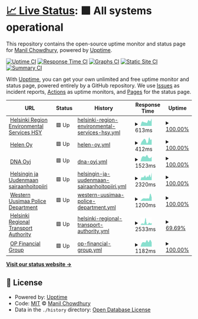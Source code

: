 # [📈 Live Status](https://keywordnew.github.io/espoo-watchtower): <!--live status--> **🟩 All systems operational**

This repository contains the open-source uptime monitor and status page for [Manil Chowdhury](https://manil.xyz), powered by [Upptime](https://github.com/upptime/upptime).

[![Uptime CI](https://github.com/keywordnew/espoo-watchtower/workflows/Uptime%20CI/badge.svg)](https://github.com/keywordnew/espoo-watchtower/actions?query=workflow%3A%22Uptime+CI%22)
[![Response Time CI](https://github.com/keywordnew/espoo-watchtower/workflows/Response%20Time%20CI/badge.svg)](https://github.com/keywordnew/espoo-watchtower/actions?query=workflow%3A%22Response+Time+CI%22)
[![Graphs CI](https://github.com/keywordnew/espoo-watchtower/workflows/Graphs%20CI/badge.svg)](https://github.com/keywordnew/espoo-watchtower/actions?query=workflow%3A%22Graphs+CI%22)
[![Static Site CI](https://github.com/keywordnew/espoo-watchtower/workflows/Static%20Site%20CI/badge.svg)](https://github.com/keywordnew/espoo-watchtower/actions?query=workflow%3A%22Static+Site+CI%22)
[![Summary CI](https://github.com/keywordnew/espoo-watchtower/workflows/Summary%20CI/badge.svg)](https://github.com/keywordnew/espoo-watchtower/actions?query=workflow%3A%22Summary+CI%22)

With [Upptime](https://upptime.js.org), you can get your own unlimited and free uptime monitor and status page, powered entirely by a GitHub repository. We use [Issues](https://github.com/keywordnew/espoo-watchtower/issues) as incident reports, [Actions](https://github.com/keywordnew/espoo-watchtower/actions) as uptime monitors, and [Pages](https://keywordnew.github.io/espoo-watchtower) for the status page.

<!--start: status pages-->
<!-- This summary is generated by Upptime (https://github.com/upptime/upptime) -->
<!-- Do not edit this manually, your changes will be overwritten -->
<!-- prettier-ignore -->
| URL | Status | History | Response Time | Uptime |
| --- | ------ | ------- | ------------- | ------ |
| <img alt="" src="https://nilspace.xyz/content/images/2023/05/water.png" height="13"> [Helsinki Region Environmental Services HSY](https://www.hsy.fi/en/water-and-sewers/water-supply-cuts-and-disturbances-in-water-supply/) | 🟩 Up | [helsinki-region-environmental-services-hsy.yml](https://github.com/neighbourhood-cyber/espoo-watchtower/commits/HEAD/history/helsinki-region-environmental-services-hsy.yml) | <details><summary><img alt="Response time graph" src="./graphs/helsinki-region-environmental-services-hsy/response-time-week.png" height="20"> 613ms</summary><br><a href="https://neighbourhood-cyber.github.io/espoo-watchtower/history/helsinki-region-environmental-services-hsy"><img alt="Response time 724" src="https://img.shields.io/endpoint?url=https%3A%2F%2Fraw.githubusercontent.com%2Fneighbourhood-cyber%2Fespoo-watchtower%2FHEAD%2Fapi%2Fhelsinki-region-environmental-services-hsy%2Fresponse-time.json"></a><br><a href="https://neighbourhood-cyber.github.io/espoo-watchtower/history/helsinki-region-environmental-services-hsy"><img alt="24-hour response time 982" src="https://img.shields.io/endpoint?url=https%3A%2F%2Fraw.githubusercontent.com%2Fneighbourhood-cyber%2Fespoo-watchtower%2FHEAD%2Fapi%2Fhelsinki-region-environmental-services-hsy%2Fresponse-time-day.json"></a><br><a href="https://neighbourhood-cyber.github.io/espoo-watchtower/history/helsinki-region-environmental-services-hsy"><img alt="7-day response time 613" src="https://img.shields.io/endpoint?url=https%3A%2F%2Fraw.githubusercontent.com%2Fneighbourhood-cyber%2Fespoo-watchtower%2FHEAD%2Fapi%2Fhelsinki-region-environmental-services-hsy%2Fresponse-time-week.json"></a><br><a href="https://neighbourhood-cyber.github.io/espoo-watchtower/history/helsinki-region-environmental-services-hsy"><img alt="30-day response time 681" src="https://img.shields.io/endpoint?url=https%3A%2F%2Fraw.githubusercontent.com%2Fneighbourhood-cyber%2Fespoo-watchtower%2FHEAD%2Fapi%2Fhelsinki-region-environmental-services-hsy%2Fresponse-time-month.json"></a><br><a href="https://neighbourhood-cyber.github.io/espoo-watchtower/history/helsinki-region-environmental-services-hsy"><img alt="1-year response time 724" src="https://img.shields.io/endpoint?url=https%3A%2F%2Fraw.githubusercontent.com%2Fneighbourhood-cyber%2Fespoo-watchtower%2FHEAD%2Fapi%2Fhelsinki-region-environmental-services-hsy%2Fresponse-time-year.json"></a></details> | <details><summary><a href="https://neighbourhood-cyber.github.io/espoo-watchtower/history/helsinki-region-environmental-services-hsy">100.00%</a></summary><a href="https://neighbourhood-cyber.github.io/espoo-watchtower/history/helsinki-region-environmental-services-hsy"><img alt="All-time uptime 98.31%" src="https://img.shields.io/endpoint?url=https%3A%2F%2Fraw.githubusercontent.com%2Fneighbourhood-cyber%2Fespoo-watchtower%2FHEAD%2Fapi%2Fhelsinki-region-environmental-services-hsy%2Fuptime.json"></a><br><a href="https://neighbourhood-cyber.github.io/espoo-watchtower/history/helsinki-region-environmental-services-hsy"><img alt="24-hour uptime 100.00%" src="https://img.shields.io/endpoint?url=https%3A%2F%2Fraw.githubusercontent.com%2Fneighbourhood-cyber%2Fespoo-watchtower%2FHEAD%2Fapi%2Fhelsinki-region-environmental-services-hsy%2Fuptime-day.json"></a><br><a href="https://neighbourhood-cyber.github.io/espoo-watchtower/history/helsinki-region-environmental-services-hsy"><img alt="7-day uptime 100.00%" src="https://img.shields.io/endpoint?url=https%3A%2F%2Fraw.githubusercontent.com%2Fneighbourhood-cyber%2Fespoo-watchtower%2FHEAD%2Fapi%2Fhelsinki-region-environmental-services-hsy%2Fuptime-week.json"></a><br><a href="https://neighbourhood-cyber.github.io/espoo-watchtower/history/helsinki-region-environmental-services-hsy"><img alt="30-day uptime 100.00%" src="https://img.shields.io/endpoint?url=https%3A%2F%2Fraw.githubusercontent.com%2Fneighbourhood-cyber%2Fespoo-watchtower%2FHEAD%2Fapi%2Fhelsinki-region-environmental-services-hsy%2Fuptime-month.json"></a><br><a href="https://neighbourhood-cyber.github.io/espoo-watchtower/history/helsinki-region-environmental-services-hsy"><img alt="1-year uptime 98.31%" src="https://img.shields.io/endpoint?url=https%3A%2F%2Fraw.githubusercontent.com%2Fneighbourhood-cyber%2Fespoo-watchtower%2FHEAD%2Fapi%2Fhelsinki-region-environmental-services-hsy%2Fuptime-year.json"></a></details>
| <img alt="" src="https://nilspace.xyz/content/images/2023/05/power-1.png" height="13"> [Helen Oy](https://www.helen.fi/en) | 🟩 Up | [helen-oy.yml](https://github.com/neighbourhood-cyber/espoo-watchtower/commits/HEAD/history/helen-oy.yml) | <details><summary><img alt="Response time graph" src="./graphs/helen-oy/response-time-week.png" height="20"> 412ms</summary><br><a href="https://neighbourhood-cyber.github.io/espoo-watchtower/history/helen-oy"><img alt="Response time 568" src="https://img.shields.io/endpoint?url=https%3A%2F%2Fraw.githubusercontent.com%2Fneighbourhood-cyber%2Fespoo-watchtower%2FHEAD%2Fapi%2Fhelen-oy%2Fresponse-time.json"></a><br><a href="https://neighbourhood-cyber.github.io/espoo-watchtower/history/helen-oy"><img alt="24-hour response time 514" src="https://img.shields.io/endpoint?url=https%3A%2F%2Fraw.githubusercontent.com%2Fneighbourhood-cyber%2Fespoo-watchtower%2FHEAD%2Fapi%2Fhelen-oy%2Fresponse-time-day.json"></a><br><a href="https://neighbourhood-cyber.github.io/espoo-watchtower/history/helen-oy"><img alt="7-day response time 412" src="https://img.shields.io/endpoint?url=https%3A%2F%2Fraw.githubusercontent.com%2Fneighbourhood-cyber%2Fespoo-watchtower%2FHEAD%2Fapi%2Fhelen-oy%2Fresponse-time-week.json"></a><br><a href="https://neighbourhood-cyber.github.io/espoo-watchtower/history/helen-oy"><img alt="30-day response time 582" src="https://img.shields.io/endpoint?url=https%3A%2F%2Fraw.githubusercontent.com%2Fneighbourhood-cyber%2Fespoo-watchtower%2FHEAD%2Fapi%2Fhelen-oy%2Fresponse-time-month.json"></a><br><a href="https://neighbourhood-cyber.github.io/espoo-watchtower/history/helen-oy"><img alt="1-year response time 568" src="https://img.shields.io/endpoint?url=https%3A%2F%2Fraw.githubusercontent.com%2Fneighbourhood-cyber%2Fespoo-watchtower%2FHEAD%2Fapi%2Fhelen-oy%2Fresponse-time-year.json"></a></details> | <details><summary><a href="https://neighbourhood-cyber.github.io/espoo-watchtower/history/helen-oy">100.00%</a></summary><a href="https://neighbourhood-cyber.github.io/espoo-watchtower/history/helen-oy"><img alt="All-time uptime 99.99%" src="https://img.shields.io/endpoint?url=https%3A%2F%2Fraw.githubusercontent.com%2Fneighbourhood-cyber%2Fespoo-watchtower%2FHEAD%2Fapi%2Fhelen-oy%2Fuptime.json"></a><br><a href="https://neighbourhood-cyber.github.io/espoo-watchtower/history/helen-oy"><img alt="24-hour uptime 100.00%" src="https://img.shields.io/endpoint?url=https%3A%2F%2Fraw.githubusercontent.com%2Fneighbourhood-cyber%2Fespoo-watchtower%2FHEAD%2Fapi%2Fhelen-oy%2Fuptime-day.json"></a><br><a href="https://neighbourhood-cyber.github.io/espoo-watchtower/history/helen-oy"><img alt="7-day uptime 100.00%" src="https://img.shields.io/endpoint?url=https%3A%2F%2Fraw.githubusercontent.com%2Fneighbourhood-cyber%2Fespoo-watchtower%2FHEAD%2Fapi%2Fhelen-oy%2Fuptime-week.json"></a><br><a href="https://neighbourhood-cyber.github.io/espoo-watchtower/history/helen-oy"><img alt="30-day uptime 99.96%" src="https://img.shields.io/endpoint?url=https%3A%2F%2Fraw.githubusercontent.com%2Fneighbourhood-cyber%2Fespoo-watchtower%2FHEAD%2Fapi%2Fhelen-oy%2Fuptime-month.json"></a><br><a href="https://neighbourhood-cyber.github.io/espoo-watchtower/history/helen-oy"><img alt="1-year uptime 99.99%" src="https://img.shields.io/endpoint?url=https%3A%2F%2Fraw.githubusercontent.com%2Fneighbourhood-cyber%2Fespoo-watchtower%2FHEAD%2Fapi%2Fhelen-oy%2Fuptime-year.json"></a></details>
| <img alt="" src="https://nilspace.xyz/content/images/2023/05/communication.png" height="13"> [DNA Oyj](https://www.dna.fi/) | 🟩 Up | [dna-oyj.yml](https://github.com/neighbourhood-cyber/espoo-watchtower/commits/HEAD/history/dna-oyj.yml) | <details><summary><img alt="Response time graph" src="./graphs/dna-oyj/response-time-week.png" height="20"> 1523ms</summary><br><a href="https://neighbourhood-cyber.github.io/espoo-watchtower/history/dna-oyj"><img alt="Response time 1542" src="https://img.shields.io/endpoint?url=https%3A%2F%2Fraw.githubusercontent.com%2Fneighbourhood-cyber%2Fespoo-watchtower%2FHEAD%2Fapi%2Fdna-oyj%2Fresponse-time.json"></a><br><a href="https://neighbourhood-cyber.github.io/espoo-watchtower/history/dna-oyj"><img alt="24-hour response time 1543" src="https://img.shields.io/endpoint?url=https%3A%2F%2Fraw.githubusercontent.com%2Fneighbourhood-cyber%2Fespoo-watchtower%2FHEAD%2Fapi%2Fdna-oyj%2Fresponse-time-day.json"></a><br><a href="https://neighbourhood-cyber.github.io/espoo-watchtower/history/dna-oyj"><img alt="7-day response time 1523" src="https://img.shields.io/endpoint?url=https%3A%2F%2Fraw.githubusercontent.com%2Fneighbourhood-cyber%2Fespoo-watchtower%2FHEAD%2Fapi%2Fdna-oyj%2Fresponse-time-week.json"></a><br><a href="https://neighbourhood-cyber.github.io/espoo-watchtower/history/dna-oyj"><img alt="30-day response time 1667" src="https://img.shields.io/endpoint?url=https%3A%2F%2Fraw.githubusercontent.com%2Fneighbourhood-cyber%2Fespoo-watchtower%2FHEAD%2Fapi%2Fdna-oyj%2Fresponse-time-month.json"></a><br><a href="https://neighbourhood-cyber.github.io/espoo-watchtower/history/dna-oyj"><img alt="1-year response time 1542" src="https://img.shields.io/endpoint?url=https%3A%2F%2Fraw.githubusercontent.com%2Fneighbourhood-cyber%2Fespoo-watchtower%2FHEAD%2Fapi%2Fdna-oyj%2Fresponse-time-year.json"></a></details> | <details><summary><a href="https://neighbourhood-cyber.github.io/espoo-watchtower/history/dna-oyj">100.00%</a></summary><a href="https://neighbourhood-cyber.github.io/espoo-watchtower/history/dna-oyj"><img alt="All-time uptime 99.91%" src="https://img.shields.io/endpoint?url=https%3A%2F%2Fraw.githubusercontent.com%2Fneighbourhood-cyber%2Fespoo-watchtower%2FHEAD%2Fapi%2Fdna-oyj%2Fuptime.json"></a><br><a href="https://neighbourhood-cyber.github.io/espoo-watchtower/history/dna-oyj"><img alt="24-hour uptime 100.00%" src="https://img.shields.io/endpoint?url=https%3A%2F%2Fraw.githubusercontent.com%2Fneighbourhood-cyber%2Fespoo-watchtower%2FHEAD%2Fapi%2Fdna-oyj%2Fuptime-day.json"></a><br><a href="https://neighbourhood-cyber.github.io/espoo-watchtower/history/dna-oyj"><img alt="7-day uptime 100.00%" src="https://img.shields.io/endpoint?url=https%3A%2F%2Fraw.githubusercontent.com%2Fneighbourhood-cyber%2Fespoo-watchtower%2FHEAD%2Fapi%2Fdna-oyj%2Fuptime-week.json"></a><br><a href="https://neighbourhood-cyber.github.io/espoo-watchtower/history/dna-oyj"><img alt="30-day uptime 100.00%" src="https://img.shields.io/endpoint?url=https%3A%2F%2Fraw.githubusercontent.com%2Fneighbourhood-cyber%2Fespoo-watchtower%2FHEAD%2Fapi%2Fdna-oyj%2Fuptime-month.json"></a><br><a href="https://neighbourhood-cyber.github.io/espoo-watchtower/history/dna-oyj"><img alt="1-year uptime 99.91%" src="https://img.shields.io/endpoint?url=https%3A%2F%2Fraw.githubusercontent.com%2Fneighbourhood-cyber%2Fespoo-watchtower%2FHEAD%2Fapi%2Fdna-oyj%2Fuptime-year.json"></a></details>
| <img alt="" src="https://nilspace.xyz/content/images/2023/05/hospital.png" height="13"> [Helsingin ja Uudenmaan sairaanhoitopiiri](https://www.hus.fi/potilaalle/sairaalat-ja-toimipisteet/paivystysapu-116117) | 🟩 Up | [helsingin-ja-uudenmaan-sairaanhoitopiiri.yml](https://github.com/neighbourhood-cyber/espoo-watchtower/commits/HEAD/history/helsingin-ja-uudenmaan-sairaanhoitopiiri.yml) | <details><summary><img alt="Response time graph" src="./graphs/helsingin-ja-uudenmaan-sairaanhoitopiiri/response-time-week.png" height="20"> 2320ms</summary><br><a href="https://neighbourhood-cyber.github.io/espoo-watchtower/history/helsingin-ja-uudenmaan-sairaanhoitopiiri"><img alt="Response time 2571" src="https://img.shields.io/endpoint?url=https%3A%2F%2Fraw.githubusercontent.com%2Fneighbourhood-cyber%2Fespoo-watchtower%2FHEAD%2Fapi%2Fhelsingin-ja-uudenmaan-sairaanhoitopiiri%2Fresponse-time.json"></a><br><a href="https://neighbourhood-cyber.github.io/espoo-watchtower/history/helsingin-ja-uudenmaan-sairaanhoitopiiri"><img alt="24-hour response time 4443" src="https://img.shields.io/endpoint?url=https%3A%2F%2Fraw.githubusercontent.com%2Fneighbourhood-cyber%2Fespoo-watchtower%2FHEAD%2Fapi%2Fhelsingin-ja-uudenmaan-sairaanhoitopiiri%2Fresponse-time-day.json"></a><br><a href="https://neighbourhood-cyber.github.io/espoo-watchtower/history/helsingin-ja-uudenmaan-sairaanhoitopiiri"><img alt="7-day response time 2320" src="https://img.shields.io/endpoint?url=https%3A%2F%2Fraw.githubusercontent.com%2Fneighbourhood-cyber%2Fespoo-watchtower%2FHEAD%2Fapi%2Fhelsingin-ja-uudenmaan-sairaanhoitopiiri%2Fresponse-time-week.json"></a><br><a href="https://neighbourhood-cyber.github.io/espoo-watchtower/history/helsingin-ja-uudenmaan-sairaanhoitopiiri"><img alt="30-day response time 2597" src="https://img.shields.io/endpoint?url=https%3A%2F%2Fraw.githubusercontent.com%2Fneighbourhood-cyber%2Fespoo-watchtower%2FHEAD%2Fapi%2Fhelsingin-ja-uudenmaan-sairaanhoitopiiri%2Fresponse-time-month.json"></a><br><a href="https://neighbourhood-cyber.github.io/espoo-watchtower/history/helsingin-ja-uudenmaan-sairaanhoitopiiri"><img alt="1-year response time 2571" src="https://img.shields.io/endpoint?url=https%3A%2F%2Fraw.githubusercontent.com%2Fneighbourhood-cyber%2Fespoo-watchtower%2FHEAD%2Fapi%2Fhelsingin-ja-uudenmaan-sairaanhoitopiiri%2Fresponse-time-year.json"></a></details> | <details><summary><a href="https://neighbourhood-cyber.github.io/espoo-watchtower/history/helsingin-ja-uudenmaan-sairaanhoitopiiri">100.00%</a></summary><a href="https://neighbourhood-cyber.github.io/espoo-watchtower/history/helsingin-ja-uudenmaan-sairaanhoitopiiri"><img alt="All-time uptime 100.00%" src="https://img.shields.io/endpoint?url=https%3A%2F%2Fraw.githubusercontent.com%2Fneighbourhood-cyber%2Fespoo-watchtower%2FHEAD%2Fapi%2Fhelsingin-ja-uudenmaan-sairaanhoitopiiri%2Fuptime.json"></a><br><a href="https://neighbourhood-cyber.github.io/espoo-watchtower/history/helsingin-ja-uudenmaan-sairaanhoitopiiri"><img alt="24-hour uptime 100.00%" src="https://img.shields.io/endpoint?url=https%3A%2F%2Fraw.githubusercontent.com%2Fneighbourhood-cyber%2Fespoo-watchtower%2FHEAD%2Fapi%2Fhelsingin-ja-uudenmaan-sairaanhoitopiiri%2Fuptime-day.json"></a><br><a href="https://neighbourhood-cyber.github.io/espoo-watchtower/history/helsingin-ja-uudenmaan-sairaanhoitopiiri"><img alt="7-day uptime 100.00%" src="https://img.shields.io/endpoint?url=https%3A%2F%2Fraw.githubusercontent.com%2Fneighbourhood-cyber%2Fespoo-watchtower%2FHEAD%2Fapi%2Fhelsingin-ja-uudenmaan-sairaanhoitopiiri%2Fuptime-week.json"></a><br><a href="https://neighbourhood-cyber.github.io/espoo-watchtower/history/helsingin-ja-uudenmaan-sairaanhoitopiiri"><img alt="30-day uptime 100.00%" src="https://img.shields.io/endpoint?url=https%3A%2F%2Fraw.githubusercontent.com%2Fneighbourhood-cyber%2Fespoo-watchtower%2FHEAD%2Fapi%2Fhelsingin-ja-uudenmaan-sairaanhoitopiiri%2Fuptime-month.json"></a><br><a href="https://neighbourhood-cyber.github.io/espoo-watchtower/history/helsingin-ja-uudenmaan-sairaanhoitopiiri"><img alt="1-year uptime 100.00%" src="https://img.shields.io/endpoint?url=https%3A%2F%2Fraw.githubusercontent.com%2Fneighbourhood-cyber%2Fespoo-watchtower%2FHEAD%2Fapi%2Fhelsingin-ja-uudenmaan-sairaanhoitopiiri%2Fuptime-year.json"></a></details>
| <img alt="" src="https://nilspace.xyz/content/images/2023/05/emergency.png" height="13"> [Western Uusimaa Police Department](https://poliisi.fi/tee-rikosilmoitus) | 🟩 Up | [western-uusimaa-police-department.yml](https://github.com/neighbourhood-cyber/espoo-watchtower/commits/HEAD/history/western-uusimaa-police-department.yml) | <details><summary><img alt="Response time graph" src="./graphs/western-uusimaa-police-department/response-time-week.png" height="20"> 1200ms</summary><br><a href="https://neighbourhood-cyber.github.io/espoo-watchtower/history/western-uusimaa-police-department"><img alt="Response time 1114" src="https://img.shields.io/endpoint?url=https%3A%2F%2Fraw.githubusercontent.com%2Fneighbourhood-cyber%2Fespoo-watchtower%2FHEAD%2Fapi%2Fwestern-uusimaa-police-department%2Fresponse-time.json"></a><br><a href="https://neighbourhood-cyber.github.io/espoo-watchtower/history/western-uusimaa-police-department"><img alt="24-hour response time 1328" src="https://img.shields.io/endpoint?url=https%3A%2F%2Fraw.githubusercontent.com%2Fneighbourhood-cyber%2Fespoo-watchtower%2FHEAD%2Fapi%2Fwestern-uusimaa-police-department%2Fresponse-time-day.json"></a><br><a href="https://neighbourhood-cyber.github.io/espoo-watchtower/history/western-uusimaa-police-department"><img alt="7-day response time 1200" src="https://img.shields.io/endpoint?url=https%3A%2F%2Fraw.githubusercontent.com%2Fneighbourhood-cyber%2Fespoo-watchtower%2FHEAD%2Fapi%2Fwestern-uusimaa-police-department%2Fresponse-time-week.json"></a><br><a href="https://neighbourhood-cyber.github.io/espoo-watchtower/history/western-uusimaa-police-department"><img alt="30-day response time 1143" src="https://img.shields.io/endpoint?url=https%3A%2F%2Fraw.githubusercontent.com%2Fneighbourhood-cyber%2Fespoo-watchtower%2FHEAD%2Fapi%2Fwestern-uusimaa-police-department%2Fresponse-time-month.json"></a><br><a href="https://neighbourhood-cyber.github.io/espoo-watchtower/history/western-uusimaa-police-department"><img alt="1-year response time 1114" src="https://img.shields.io/endpoint?url=https%3A%2F%2Fraw.githubusercontent.com%2Fneighbourhood-cyber%2Fespoo-watchtower%2FHEAD%2Fapi%2Fwestern-uusimaa-police-department%2Fresponse-time-year.json"></a></details> | <details><summary><a href="https://neighbourhood-cyber.github.io/espoo-watchtower/history/western-uusimaa-police-department">100.00%</a></summary><a href="https://neighbourhood-cyber.github.io/espoo-watchtower/history/western-uusimaa-police-department"><img alt="All-time uptime 100.00%" src="https://img.shields.io/endpoint?url=https%3A%2F%2Fraw.githubusercontent.com%2Fneighbourhood-cyber%2Fespoo-watchtower%2FHEAD%2Fapi%2Fwestern-uusimaa-police-department%2Fuptime.json"></a><br><a href="https://neighbourhood-cyber.github.io/espoo-watchtower/history/western-uusimaa-police-department"><img alt="24-hour uptime 100.00%" src="https://img.shields.io/endpoint?url=https%3A%2F%2Fraw.githubusercontent.com%2Fneighbourhood-cyber%2Fespoo-watchtower%2FHEAD%2Fapi%2Fwestern-uusimaa-police-department%2Fuptime-day.json"></a><br><a href="https://neighbourhood-cyber.github.io/espoo-watchtower/history/western-uusimaa-police-department"><img alt="7-day uptime 100.00%" src="https://img.shields.io/endpoint?url=https%3A%2F%2Fraw.githubusercontent.com%2Fneighbourhood-cyber%2Fespoo-watchtower%2FHEAD%2Fapi%2Fwestern-uusimaa-police-department%2Fuptime-week.json"></a><br><a href="https://neighbourhood-cyber.github.io/espoo-watchtower/history/western-uusimaa-police-department"><img alt="30-day uptime 100.00%" src="https://img.shields.io/endpoint?url=https%3A%2F%2Fraw.githubusercontent.com%2Fneighbourhood-cyber%2Fespoo-watchtower%2FHEAD%2Fapi%2Fwestern-uusimaa-police-department%2Fuptime-month.json"></a><br><a href="https://neighbourhood-cyber.github.io/espoo-watchtower/history/western-uusimaa-police-department"><img alt="1-year uptime 100.00%" src="https://img.shields.io/endpoint?url=https%3A%2F%2Fraw.githubusercontent.com%2Fneighbourhood-cyber%2Fespoo-watchtower%2FHEAD%2Fapi%2Fwestern-uusimaa-police-department%2Fuptime-year.json"></a></details>
| <img alt="" src="https://nilspace.xyz/content/images/2023/05/transportation-1.png" height="13"> [Helsinki Regional Transport Authority](https://www.hsl.fi/) | 🟩 Up | [helsinki-regional-transport-authority.yml](https://github.com/neighbourhood-cyber/espoo-watchtower/commits/HEAD/history/helsinki-regional-transport-authority.yml) | <details><summary><img alt="Response time graph" src="./graphs/helsinki-regional-transport-authority/response-time-week.png" height="20"> 2533ms</summary><br><a href="https://neighbourhood-cyber.github.io/espoo-watchtower/history/helsinki-regional-transport-authority"><img alt="Response time 1363" src="https://img.shields.io/endpoint?url=https%3A%2F%2Fraw.githubusercontent.com%2Fneighbourhood-cyber%2Fespoo-watchtower%2FHEAD%2Fapi%2Fhelsinki-regional-transport-authority%2Fresponse-time.json"></a><br><a href="https://neighbourhood-cyber.github.io/espoo-watchtower/history/helsinki-regional-transport-authority"><img alt="24-hour response time 8072" src="https://img.shields.io/endpoint?url=https%3A%2F%2Fraw.githubusercontent.com%2Fneighbourhood-cyber%2Fespoo-watchtower%2FHEAD%2Fapi%2Fhelsinki-regional-transport-authority%2Fresponse-time-day.json"></a><br><a href="https://neighbourhood-cyber.github.io/espoo-watchtower/history/helsinki-regional-transport-authority"><img alt="7-day response time 2533" src="https://img.shields.io/endpoint?url=https%3A%2F%2Fraw.githubusercontent.com%2Fneighbourhood-cyber%2Fespoo-watchtower%2FHEAD%2Fapi%2Fhelsinki-regional-transport-authority%2Fresponse-time-week.json"></a><br><a href="https://neighbourhood-cyber.github.io/espoo-watchtower/history/helsinki-regional-transport-authority"><img alt="30-day response time 1327" src="https://img.shields.io/endpoint?url=https%3A%2F%2Fraw.githubusercontent.com%2Fneighbourhood-cyber%2Fespoo-watchtower%2FHEAD%2Fapi%2Fhelsinki-regional-transport-authority%2Fresponse-time-month.json"></a><br><a href="https://neighbourhood-cyber.github.io/espoo-watchtower/history/helsinki-regional-transport-authority"><img alt="1-year response time 1363" src="https://img.shields.io/endpoint?url=https%3A%2F%2Fraw.githubusercontent.com%2Fneighbourhood-cyber%2Fespoo-watchtower%2FHEAD%2Fapi%2Fhelsinki-regional-transport-authority%2Fresponse-time-year.json"></a></details> | <details><summary><a href="https://neighbourhood-cyber.github.io/espoo-watchtower/history/helsinki-regional-transport-authority">69.69%</a></summary><a href="https://neighbourhood-cyber.github.io/espoo-watchtower/history/helsinki-regional-transport-authority"><img alt="All-time uptime 69.84%" src="https://img.shields.io/endpoint?url=https%3A%2F%2Fraw.githubusercontent.com%2Fneighbourhood-cyber%2Fespoo-watchtower%2FHEAD%2Fapi%2Fhelsinki-regional-transport-authority%2Fuptime.json"></a><br><a href="https://neighbourhood-cyber.github.io/espoo-watchtower/history/helsinki-regional-transport-authority"><img alt="24-hour uptime 99.45%" src="https://img.shields.io/endpoint?url=https%3A%2F%2Fraw.githubusercontent.com%2Fneighbourhood-cyber%2Fespoo-watchtower%2FHEAD%2Fapi%2Fhelsinki-regional-transport-authority%2Fuptime-day.json"></a><br><a href="https://neighbourhood-cyber.github.io/espoo-watchtower/history/helsinki-regional-transport-authority"><img alt="7-day uptime 69.69%" src="https://img.shields.io/endpoint?url=https%3A%2F%2Fraw.githubusercontent.com%2Fneighbourhood-cyber%2Fespoo-watchtower%2FHEAD%2Fapi%2Fhelsinki-regional-transport-authority%2Fuptime-week.json"></a><br><a href="https://neighbourhood-cyber.github.io/espoo-watchtower/history/helsinki-regional-transport-authority"><img alt="30-day uptime 76.43%" src="https://img.shields.io/endpoint?url=https%3A%2F%2Fraw.githubusercontent.com%2Fneighbourhood-cyber%2Fespoo-watchtower%2FHEAD%2Fapi%2Fhelsinki-regional-transport-authority%2Fuptime-month.json"></a><br><a href="https://neighbourhood-cyber.github.io/espoo-watchtower/history/helsinki-regional-transport-authority"><img alt="1-year uptime 69.84%" src="https://img.shields.io/endpoint?url=https%3A%2F%2Fraw.githubusercontent.com%2Fneighbourhood-cyber%2Fespoo-watchtower%2FHEAD%2Fapi%2Fhelsinki-regional-transport-authority%2Fuptime-year.json"></a></details>
| <img alt="" src="https://nilspace.xyz/content/images/2023/05/payment.png" height="13"> [OP Financial Group](https://www.op.fi/home-page) | 🟩 Up | [op-financial-group.yml](https://github.com/neighbourhood-cyber/espoo-watchtower/commits/HEAD/history/op-financial-group.yml) | <details><summary><img alt="Response time graph" src="./graphs/op-financial-group/response-time-week.png" height="20"> 1182ms</summary><br><a href="https://neighbourhood-cyber.github.io/espoo-watchtower/history/op-financial-group"><img alt="Response time 1237" src="https://img.shields.io/endpoint?url=https%3A%2F%2Fraw.githubusercontent.com%2Fneighbourhood-cyber%2Fespoo-watchtower%2FHEAD%2Fapi%2Fop-financial-group%2Fresponse-time.json"></a><br><a href="https://neighbourhood-cyber.github.io/espoo-watchtower/history/op-financial-group"><img alt="24-hour response time 1018" src="https://img.shields.io/endpoint?url=https%3A%2F%2Fraw.githubusercontent.com%2Fneighbourhood-cyber%2Fespoo-watchtower%2FHEAD%2Fapi%2Fop-financial-group%2Fresponse-time-day.json"></a><br><a href="https://neighbourhood-cyber.github.io/espoo-watchtower/history/op-financial-group"><img alt="7-day response time 1182" src="https://img.shields.io/endpoint?url=https%3A%2F%2Fraw.githubusercontent.com%2Fneighbourhood-cyber%2Fespoo-watchtower%2FHEAD%2Fapi%2Fop-financial-group%2Fresponse-time-week.json"></a><br><a href="https://neighbourhood-cyber.github.io/espoo-watchtower/history/op-financial-group"><img alt="30-day response time 1223" src="https://img.shields.io/endpoint?url=https%3A%2F%2Fraw.githubusercontent.com%2Fneighbourhood-cyber%2Fespoo-watchtower%2FHEAD%2Fapi%2Fop-financial-group%2Fresponse-time-month.json"></a><br><a href="https://neighbourhood-cyber.github.io/espoo-watchtower/history/op-financial-group"><img alt="1-year response time 1237" src="https://img.shields.io/endpoint?url=https%3A%2F%2Fraw.githubusercontent.com%2Fneighbourhood-cyber%2Fespoo-watchtower%2FHEAD%2Fapi%2Fop-financial-group%2Fresponse-time-year.json"></a></details> | <details><summary><a href="https://neighbourhood-cyber.github.io/espoo-watchtower/history/op-financial-group">100.00%</a></summary><a href="https://neighbourhood-cyber.github.io/espoo-watchtower/history/op-financial-group"><img alt="All-time uptime 100.00%" src="https://img.shields.io/endpoint?url=https%3A%2F%2Fraw.githubusercontent.com%2Fneighbourhood-cyber%2Fespoo-watchtower%2FHEAD%2Fapi%2Fop-financial-group%2Fuptime.json"></a><br><a href="https://neighbourhood-cyber.github.io/espoo-watchtower/history/op-financial-group"><img alt="24-hour uptime 100.00%" src="https://img.shields.io/endpoint?url=https%3A%2F%2Fraw.githubusercontent.com%2Fneighbourhood-cyber%2Fespoo-watchtower%2FHEAD%2Fapi%2Fop-financial-group%2Fuptime-day.json"></a><br><a href="https://neighbourhood-cyber.github.io/espoo-watchtower/history/op-financial-group"><img alt="7-day uptime 100.00%" src="https://img.shields.io/endpoint?url=https%3A%2F%2Fraw.githubusercontent.com%2Fneighbourhood-cyber%2Fespoo-watchtower%2FHEAD%2Fapi%2Fop-financial-group%2Fuptime-week.json"></a><br><a href="https://neighbourhood-cyber.github.io/espoo-watchtower/history/op-financial-group"><img alt="30-day uptime 100.00%" src="https://img.shields.io/endpoint?url=https%3A%2F%2Fraw.githubusercontent.com%2Fneighbourhood-cyber%2Fespoo-watchtower%2FHEAD%2Fapi%2Fop-financial-group%2Fuptime-month.json"></a><br><a href="https://neighbourhood-cyber.github.io/espoo-watchtower/history/op-financial-group"><img alt="1-year uptime 100.00%" src="https://img.shields.io/endpoint?url=https%3A%2F%2Fraw.githubusercontent.com%2Fneighbourhood-cyber%2Fespoo-watchtower%2FHEAD%2Fapi%2Fop-financial-group%2Fuptime-year.json"></a></details>

<!--end: status pages-->

[**Visit our status website →**](https://keywordnew.github.io/espoo-watchtower)

## 📄 License

- Powered by: [Upptime](https://github.com/upptime/upptime)
- Code: [MIT](./LICENSE) © [Manil Chowdhury](https://manil.xyz)
- Data in the `./history` directory: [Open Database License](https://opendatacommons.org/licenses/odbl/1-0/)
